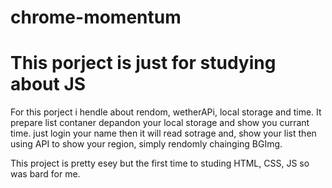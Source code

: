 # chrome-momentum

This porject is just for studying about JS
=================

For this porject i hendle about rendom, wetherAPi, local storage and time.
It prepare list contaner depandon your local storage and show you currant time.
just login your name then it will read sotrage and, show your list
then using API to show your region, simply rendomly chainging BGImg.

This project is pretty esey but the first time to studing HTML, CSS, JS so was bard for me.
